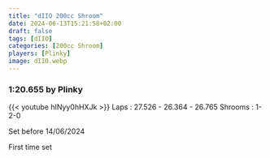 ```yaml
---
title: "dIIO 200cc Shroom"
date: 2024-06-13T15:21:58+02:00
draft: false
tags: [dIIO]
categories: [200cc Shroom]
players: [Plinky]
image: dIIO.webp
---
```

### 1:20.655 by Plinky

{{< youtube hINyy0hHXJk >}}
Laps : 27.526 - 26.364 - 26.765 
Shrooms : 1-2-0

Set before 14/06/2024

First time set